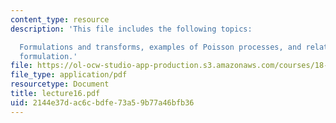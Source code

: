```yaml
---
content_type: resource
description: 'This file includes the following topics:

  Formulations and transforms, examples of Poisson processes, and relation to the
  formulation.'
file: https://ol-ocw-studio-app-production.s3.amazonaws.com/courses/18-366-random-walks-and-diffusion-fall-2006/2144e37dac6cbdfe73a59b77a46bfb36_lecture16.pdf
file_type: application/pdf
resourcetype: Document
title: lecture16.pdf
uid: 2144e37d-ac6c-bdfe-73a5-9b77a46bfb36
---
```

